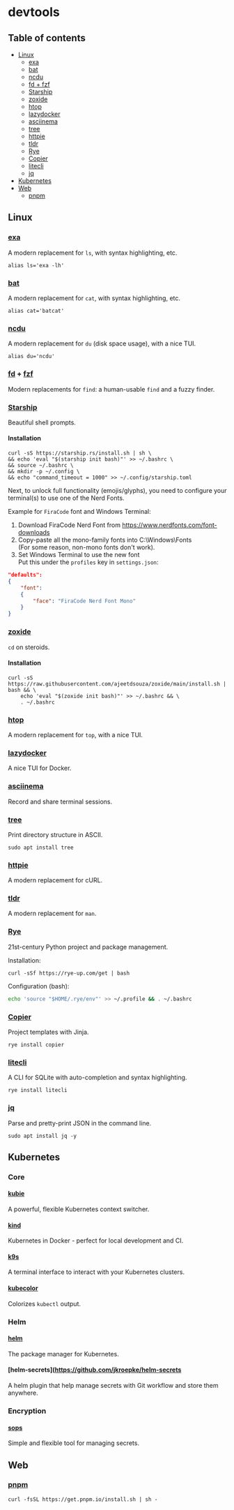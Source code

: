 # devtools

## Table of contents

- [Linux](#linux)
    - [exa](#exa)
    - [bat](#bat)
    - [ncdu](#ncdu)
    - [fd + fzf](#fd--fzf)
    - [Starship](#starship)
    - [zoxide](#zoxide)
    - [htop](#htop)
    - [lazydocker](#lazydocker)
    - [asciinema](#asciinema)
    - [tree](#tree)
    - [httpie](#httpie)
    - [tldr](#tldr)
    - [Rye](#rye)
    - [Copier](#copier)
    - [litecli](#litecli)
    - [jq](#jq)
- [Kubernetes](#kubernetes)
- [Web](#web)
    - [pnpm](#pnpm)

## Linux

### [exa](https://the.exa.website)

A modern replacement for `ls`, with syntax highlighting, etc.

`alias ls='exa -lh'`

### [bat](https://github.com/sharkdp/bat)

A modern replacement for `cat`, with syntax highlighting, etc.

`alias cat='batcat'`

### [ncdu](https://dev.yorhel.nl/ncdu)

A modern replacement for `du` (disk space usage), with a nice TUI.

`alias du='ncdu'`

### [fd](https://github.com/sharkdp/fd) + [fzf](https://github.com/junegunn/fzf)

Modern replacements for `find`: a human-usable `find` and a fuzzy finder.

### [Starship](https://starship.rs)

Beautiful shell prompts.

#### Installation

```console
curl -sS https://starship.rs/install.sh | sh \
&& echo 'eval "$(starship init bash)"' >> ~/.bashrc \
&& source ~/.bashrc \
&& mkdir -p ~/.config \
&& echo "command_timeout = 1000" >> ~/.config/starship.toml
```

Next, to unlock full functionality (emojis/glyphs), you need to configure your terminal(s) to use one of the Nerd Fonts.

Example for `FiraCode` font and Windows Terminal:

1. Download FiraCode Nerd Font from <https://www.nerdfonts.com/font-downloads>
2. Copy-paste all the mono-family fonts into C:\\Windows\Fonts  
(For some reason, non-mono fonts don't work).
3. Set Windows Terminal to use the new font  
Put this under the `profiles` key in `settings.json`:

```json
"defaults": 
{
    "font": 
    {
        "face": "FiraCode Nerd Font Mono"
    }
}
```

### [zoxide](https://github.com/ajeetdsouza/zoxide)

`cd` on steroids.

#### Installation

```console
curl -sS https://raw.githubusercontent.com/ajeetdsouza/zoxide/main/install.sh | bash && \
    echo 'eval "$(zoxide init bash)"' >> ~/.bashrc && \
    . ~/.bashrc
```

### [htop](https://htop.dev)

A modern replacement for `top`, with a nice TUI.

### [lazydocker](https://github.com/jesseduffield/lazydocker)

A nice TUI for Docker.

### [asciinema](https://asciinema.org)

Record and share terminal sessions.

### [tree](https://en.wikipedia.org/wiki/Tree_(command))

Print directory structure in ASCII.

`sudo apt install tree`

### [httpie](https://httpie.io)

A modern replacement for cURL.

### [tldr](https://tldr.sh)

A modern replacement for `man`.

### [Rye](https://github.com/astral-sh/rye)

21st-century Python project and package management.

Installation:

```console
curl -sSf https://rye-up.com/get | bash
```

Configuration (bash):

```bash
echo 'source "$HOME/.rye/env"' >> ~/.profile && . ~/.bashrc
```

### [Copier](https://github.com/copier-org/copier)

Project templates with Jinja.

```console
rye install copier
```

### [litecli](https://github.com/dbcli/litecli)

A CLI for SQLite with auto-completion and syntax highlighting.

```console
rye install litecli
```

### [jq](https://jqlang.github.io/jq/)

Parse and pretty-print JSON in the command line.

```console
sudo apt install jq -y
```

## Kubernetes

### Core

#### [kubie](https://github.com/sbstp/kubie)

A powerful, flexible Kubernetes context switcher.

#### [kind](https://github.com/kubernetes-sigs/kind)

Kubernetes in Docker - perfect for local development and CI.

#### [k9s](https://github.com/derailed/k9s)

A terminal interface to interact with your Kubernetes clusters.

#### [kubecolor](https://github.com/hidetatz/kubecolor)

Colorizes `kubectl` output.

### Helm

#### [helm](https://helm.sh)

The package manager for Kubernetes.

#### [helm-secrets](https://github.com/jkroepke/helm-secrets

A helm plugin that help manage secrets with Git workflow and store them anywhere.

### Encryption

#### [sops](https://github.com/getsops/sops)

Simple and flexible tool for managing secrets.

## Web

### [pnpm](https://pnpm.io/installation)

```console
curl -fsSL https://get.pnpm.io/install.sh | sh -
```
